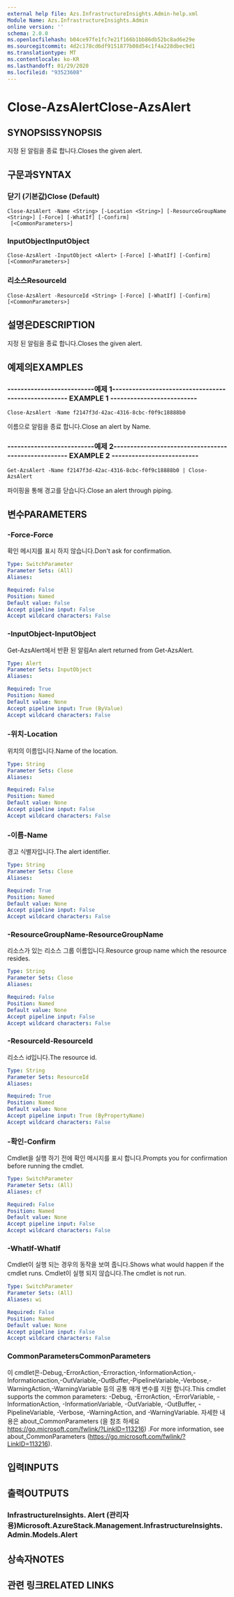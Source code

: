 ```yaml
---
external help file: Azs.InfrastructureInsights.Admin-help.xml
Module Name: Azs.InfrastructureInsights.Admin
online version: ''
schema: 2.0.0
ms.openlocfilehash: b04ce97fe1fc7e21f166b1bb86db52bc8ad6e29e
ms.sourcegitcommit: 4d2c178cd6df9151877b08d54c1f4a228dbec9d1
ms.translationtype: MT
ms.contentlocale: ko-KR
ms.lasthandoff: 01/29/2020
ms.locfileid: "93523608"
---
```

# <span data-ttu-id="bd463-101">Close-AzsAlert</span><span class="sxs-lookup"><span data-stu-id="bd463-101">Close-AzsAlert</span></span>

## <span data-ttu-id="bd463-102">SYNOPSIS</span><span class="sxs-lookup"><span data-stu-id="bd463-102">SYNOPSIS</span></span>
<span data-ttu-id="bd463-103">지정 된 알림을 종료 합니다.</span><span class="sxs-lookup"><span data-stu-id="bd463-103">Closes the given alert.</span></span>

## <span data-ttu-id="bd463-104">구문과</span><span class="sxs-lookup"><span data-stu-id="bd463-104">SYNTAX</span></span>

### <span data-ttu-id="bd463-105">닫기 (기본값)</span><span class="sxs-lookup"><span data-stu-id="bd463-105">Close (Default)</span></span>
```
Close-AzsAlert -Name <String> [-Location <String>] [-ResourceGroupName <String>] [-Force] [-WhatIf] [-Confirm]
 [<CommonParameters>]
```

### <span data-ttu-id="bd463-106">InputObject</span><span class="sxs-lookup"><span data-stu-id="bd463-106">InputObject</span></span>
```
Close-AzsAlert -InputObject <Alert> [-Force] [-WhatIf] [-Confirm] [<CommonParameters>]
```

### <span data-ttu-id="bd463-107">리소스</span><span class="sxs-lookup"><span data-stu-id="bd463-107">ResourceId</span></span>
```
Close-AzsAlert -ResourceId <String> [-Force] [-WhatIf] [-Confirm] [<CommonParameters>]
```

## <span data-ttu-id="bd463-108">설명은</span><span class="sxs-lookup"><span data-stu-id="bd463-108">DESCRIPTION</span></span>
<span data-ttu-id="bd463-109">지정 된 알림을 종료 합니다.</span><span class="sxs-lookup"><span data-stu-id="bd463-109">Closes the given alert.</span></span>

## <span data-ttu-id="bd463-110">예제의</span><span class="sxs-lookup"><span data-stu-id="bd463-110">EXAMPLES</span></span>

### <span data-ttu-id="bd463-111">--------------------------예제 1--------------------------</span><span class="sxs-lookup"><span data-stu-id="bd463-111">-------------------------- EXAMPLE 1 --------------------------</span></span>
```
Close-AzsAlert -Name f2147f3d-42ac-4316-8cbc-f0f9c18888b0
```

<span data-ttu-id="bd463-112">이름으로 알림을 종료 합니다.</span><span class="sxs-lookup"><span data-stu-id="bd463-112">Close an alert by Name.</span></span>

### <span data-ttu-id="bd463-113">--------------------------예제 2--------------------------</span><span class="sxs-lookup"><span data-stu-id="bd463-113">-------------------------- EXAMPLE 2 --------------------------</span></span>
```
Get-AzsAlert -Name f2147f3d-42ac-4316-8cbc-f0f9c18888b0 | Close-AzsAlert
```

<span data-ttu-id="bd463-114">파이핑을 통해 경고를 닫습니다.</span><span class="sxs-lookup"><span data-stu-id="bd463-114">Close an alert through piping.</span></span>

## <span data-ttu-id="bd463-115">변수</span><span class="sxs-lookup"><span data-stu-id="bd463-115">PARAMETERS</span></span>

### <span data-ttu-id="bd463-116">-Force</span><span class="sxs-lookup"><span data-stu-id="bd463-116">-Force</span></span>
<span data-ttu-id="bd463-117">확인 메시지를 표시 하지 않습니다.</span><span class="sxs-lookup"><span data-stu-id="bd463-117">Don't ask for confirmation.</span></span>

```yaml
Type: SwitchParameter
Parameter Sets: (All)
Aliases: 

Required: False
Position: Named
Default value: False
Accept pipeline input: False
Accept wildcard characters: False
```

### <span data-ttu-id="bd463-118">-InputObject</span><span class="sxs-lookup"><span data-stu-id="bd463-118">-InputObject</span></span>
<span data-ttu-id="bd463-119">Get-AzsAlert에서 반환 된 알림</span><span class="sxs-lookup"><span data-stu-id="bd463-119">An alert returned from Get-AzsAlert.</span></span>

```yaml
Type: Alert
Parameter Sets: InputObject
Aliases: 

Required: True
Position: Named
Default value: None
Accept pipeline input: True (ByValue)
Accept wildcard characters: False
```

### <span data-ttu-id="bd463-120">-위치</span><span class="sxs-lookup"><span data-stu-id="bd463-120">-Location</span></span>
<span data-ttu-id="bd463-121">위치의 이름입니다.</span><span class="sxs-lookup"><span data-stu-id="bd463-121">Name of the location.</span></span>

```yaml
Type: String
Parameter Sets: Close
Aliases: 

Required: False
Position: Named
Default value: None
Accept pipeline input: False
Accept wildcard characters: False
```

### <span data-ttu-id="bd463-122">-이름</span><span class="sxs-lookup"><span data-stu-id="bd463-122">-Name</span></span>
<span data-ttu-id="bd463-123">경고 식별자입니다.</span><span class="sxs-lookup"><span data-stu-id="bd463-123">The alert identifier.</span></span>

```yaml
Type: String
Parameter Sets: Close
Aliases: 

Required: True
Position: Named
Default value: None
Accept pipeline input: False
Accept wildcard characters: False
```

### <span data-ttu-id="bd463-124">-ResourceGroupName</span><span class="sxs-lookup"><span data-stu-id="bd463-124">-ResourceGroupName</span></span>
<span data-ttu-id="bd463-125">리소스가 있는 리소스 그룹 이름입니다.</span><span class="sxs-lookup"><span data-stu-id="bd463-125">Resource group name which the resource resides.</span></span>

```yaml
Type: String
Parameter Sets: Close
Aliases: 

Required: False
Position: Named
Default value: None
Accept pipeline input: False
Accept wildcard characters: False
```

### <span data-ttu-id="bd463-126">-ResourceId</span><span class="sxs-lookup"><span data-stu-id="bd463-126">-ResourceId</span></span>
<span data-ttu-id="bd463-127">리소스 id입니다.</span><span class="sxs-lookup"><span data-stu-id="bd463-127">The resource id.</span></span>

```yaml
Type: String
Parameter Sets: ResourceId
Aliases: 

Required: True
Position: Named
Default value: None
Accept pipeline input: True (ByPropertyName)
Accept wildcard characters: False
```

### <span data-ttu-id="bd463-128">-확인</span><span class="sxs-lookup"><span data-stu-id="bd463-128">-Confirm</span></span>
<span data-ttu-id="bd463-129">Cmdlet을 실행 하기 전에 확인 메시지를 표시 합니다.</span><span class="sxs-lookup"><span data-stu-id="bd463-129">Prompts you for confirmation before running the cmdlet.</span></span>

```yaml
Type: SwitchParameter
Parameter Sets: (All)
Aliases: cf

Required: False
Position: Named
Default value: None
Accept pipeline input: False
Accept wildcard characters: False
```

### <span data-ttu-id="bd463-130">-WhatIf</span><span class="sxs-lookup"><span data-stu-id="bd463-130">-WhatIf</span></span>
<span data-ttu-id="bd463-131">Cmdlet이 실행 되는 경우의 동작을 보여 줍니다.</span><span class="sxs-lookup"><span data-stu-id="bd463-131">Shows what would happen if the cmdlet runs.</span></span>
<span data-ttu-id="bd463-132">Cmdlet이 실행 되지 않습니다.</span><span class="sxs-lookup"><span data-stu-id="bd463-132">The cmdlet is not run.</span></span>

```yaml
Type: SwitchParameter
Parameter Sets: (All)
Aliases: wi

Required: False
Position: Named
Default value: None
Accept pipeline input: False
Accept wildcard characters: False
```

### <span data-ttu-id="bd463-133">CommonParameters</span><span class="sxs-lookup"><span data-stu-id="bd463-133">CommonParameters</span></span>
<span data-ttu-id="bd463-134">이 cmdlet은-Debug,-ErrorAction,-Erroraction,-InformationAction,-Informationaction,-OutVariable,-OutBuffer,-PipelineVariable,-Verbose,-WarningAction,-WarningVariable 등의 공통 매개 변수를 지원 합니다.</span><span class="sxs-lookup"><span data-stu-id="bd463-134">This cmdlet supports the common parameters: -Debug, -ErrorAction, -ErrorVariable, -InformationAction, -InformationVariable, -OutVariable, -OutBuffer, -PipelineVariable, -Verbose, -WarningAction, and -WarningVariable.</span></span> <span data-ttu-id="bd463-135">자세한 내용은 about_CommonParameters (을 참조 하세요 https://go.microsoft.com/fwlink/?LinkID=113216) .</span><span class="sxs-lookup"><span data-stu-id="bd463-135">For more information, see about_CommonParameters (https://go.microsoft.com/fwlink/?LinkID=113216).</span></span>

## <span data-ttu-id="bd463-136">입력</span><span class="sxs-lookup"><span data-stu-id="bd463-136">INPUTS</span></span>

## <span data-ttu-id="bd463-137">출력</span><span class="sxs-lookup"><span data-stu-id="bd463-137">OUTPUTS</span></span>

### <span data-ttu-id="bd463-138">InfrastructureInsights. Alert (관리자 용)</span><span class="sxs-lookup"><span data-stu-id="bd463-138">Microsoft.AzureStack.Management.InfrastructureInsights.Admin.Models.Alert</span></span>

## <span data-ttu-id="bd463-139">상속자</span><span class="sxs-lookup"><span data-stu-id="bd463-139">NOTES</span></span>

## <span data-ttu-id="bd463-140">관련 링크</span><span class="sxs-lookup"><span data-stu-id="bd463-140">RELATED LINKS</span></span>

